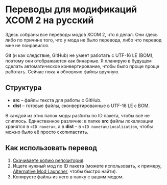# Переводы для модификаций XCOM 2 на русский

Здесь собраны все переводы модов XCOM 2, что я делал. Они здесь либо по причине того, что у мода не было перевода, либо что перевод мне не понравился.

Git (и как следствие, GitHub) не умеет работать с UTF-16 LE (BOM), поэтому они отображаются как бинарные. Я планирую в будущем сделать автоматическое конвертирование, чтобы было проще проще работать. Сейчас пока я обновляю файлы вручную.

## Структура

* **src** – файлы текста для работы с GitHub.
* **dist** – готовые файлы, сконвертированные в UTF-16 LE с BOM.

В каждой из этих папок моды разбиты по ID пакета, чтобы всё не слиплось. Единственное различие: в папке **src** файлы локализации хранятся в `<ID пакета>`, а в **dist** – в `<ID пакета>/Localization`, чтобы можно было её просто скопипастить.

## Как использовать перевод

1. [Скачиваете копию репозитория](https://github.com/RadRussianRus/xcom2-mods-ru/archive/master.zip).
2. Ищете нужный мод по ID пакета (можете использовать, к примеру, [Alternative Mod Launcher](https://github.com/X2CommunityCore/xcom2-launcher), чтобы быстро найти).
3. Копируете файлы из него в папку с вашим модом.

